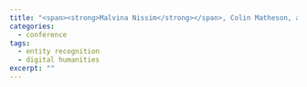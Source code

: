 ```yaml
---
title: "<span><strong>Malvina Nissim</strong></span>, Colin Matheson, and James Reid. Recognising Geographical Entities in Scottish Historical Documents. In <em>Proceedings of the Workshop on Geographic Information Retrieval</em>, SIGIR ACM 2004, Sheffield, UK, 2004."
categories: 
  - conference
tags:
  - entity recognition
  - digital humanities
excerpt: ""
---
```

